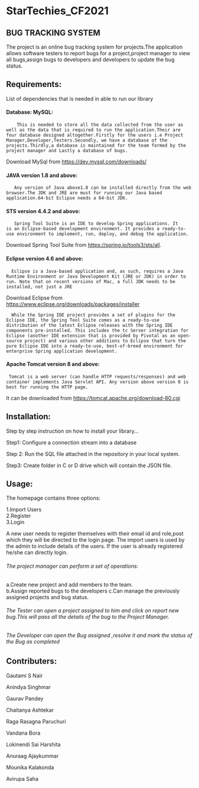 # StarTechies_CF2021
## BUG TRACKING SYSTEM
The project is an online bug tracking system for projects.The application allows software testers to report bugs for a project,project manager to view all bugs,assign bugs to developers and developers to update the bug status.


## Requirements:
List of dependencies that is needed in able to run our library

#### Database: MySQL:

        This is needed to store all the data collected from the user as well as the data that is required to run the application.Their are four database designed altogether.Firstly for the users i.e Project Manager,Developer,Testers.Secondly, we have a database of the projects.Thirdly,a database is maintained for the team formed by the project manager and Lastly a database of bugs.
Download MySql from https://dev.mysql.com/downloads/

 
#### JAVA version 1.8 and above:

       Any version of Java above1.8 can be installed directly from the web browser.The JDK and JRE are must for running our Java based application.64-bit Eclipse needs a 64-bit JDK.


#### STS version 4.4.2 and above:

       Spring Tool Suite is an IDE to develop Spring applications. It is an Eclipse-based development environment. It provides a ready-to-use environment to implement, run, deploy, and debug the application.
Download Spring Tool Suite from https://spring.io/tools3/sts/all.

#### Eclipse version 4.6 and above:
       
      Eclipse is a Java-based application and, as such, requires a Java Runtime Environment or Java Development Kit (JRE or JDK) in order to run. Note that on recent versions of Mac, a full JDK needs to be installed, not just a JRE
Download Eclipse from https://www.eclipse.org/downloads/packages/installer

      While the Spring IDE project provides a set of plugins for the Eclipse IDE, the Spring Tool Suite comes as a ready-to-use distribution of the latest Eclipse releases with the Spring IDE components pre-installed. This includes the tc Server integration for Eclipse (another IDE extension that is provided by Pivotal as an open-source project) and various other additions to Eclipse that turn the pure Eclipse IDE into a ready-to-use, best-of-breed environment for enterprise Spring application development.


#### Apache Tomcat version 8 and above:
  
     Tomcat is a web server (can handle HTTP requests/responses) and web container implements Java Servlet API. Any version above version 8 is best for running the HTTP page.
It can be downloaded from https://tomcat.apache.org/download-80.cgi
     



## Installation:
Step by step instruction on how to install your library…

Step1: Configure a connection stream into a database

Step 2: Run the SQL file attached in the repository in your local system.

Step3: Create folder in C or D drive which will contain the JSON file.

## Usage:
The homepage contains three options:

1.Import Users  
2.Register  
3.Login

A new user needs to register themselves with their email id  and role,post which they will be directed to the login page.
The import users is used by the admin to include details of the users.
If the user is already registered he/she can directly login.

###### The project manager can perform a set of operations:

   a.Create new project and add members to the team.   
   b.Assign reported bugs to the developers
   c.Can manage the previously assigned projects and bug status.

###### The Tester can open a project assigned to him and click on report new bug.This will pass all the details of the bug to the Project Manager.

###### The Developer can open the Bug assigned ,resolve it and mark the status of the Bug as completed                   

## Contributers:
Gautami S Nair

Anindya Singhmar

Gaurav Pandey

Chaitanya Ashtekar

Raga Rasagna Paruchuri

Vandana Bora

Lokinendi Sai Harshita

Anuraag Ajaykummar

Mounika Kalakonda

Avirupa Saha
